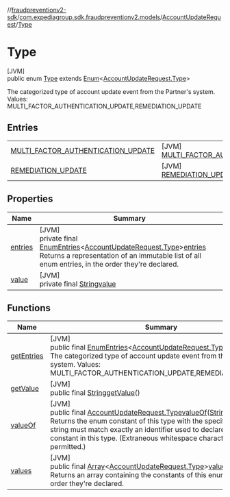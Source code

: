 //[fraudpreventionv2-sdk](../../../../index.md)/[com.expediagroup.sdk.fraudpreventionv2.models](../../index.md)/[AccountUpdateRequest](../index.md)/[Type](index.md)

# Type

[JVM]\
public enum [Type](index.md) extends [Enum](https://docs.oracle.com/javase/8/docs/api/java/lang/Enum.html)&lt;[AccountUpdateRequest.Type](index.md)&gt;

The categorized type of account update event from the Partner's system. Values: MULTI_FACTOR_AUTHENTICATION_UPDATE,REMEDIATION_UPDATE

## Entries

| | |
|---|---|
| [MULTI_FACTOR_AUTHENTICATION_UPDATE](-m-u-l-t-i_-f-a-c-t-o-r_-a-u-t-h-e-n-t-i-c-a-t-i-o-n_-u-p-d-a-t-e/index.md) | [JVM]<br>[MULTI_FACTOR_AUTHENTICATION_UPDATE](-m-u-l-t-i_-f-a-c-t-o-r_-a-u-t-h-e-n-t-i-c-a-t-i-o-n_-u-p-d-a-t-e/index.md) |
| [REMEDIATION_UPDATE](-r-e-m-e-d-i-a-t-i-o-n_-u-p-d-a-t-e/index.md) | [JVM]<br>[REMEDIATION_UPDATE](-r-e-m-e-d-i-a-t-i-o-n_-u-p-d-a-t-e/index.md) |

## Properties

| Name | Summary |
|---|---|
| [entries](index.md#1106867978%2FProperties%2F-173342751) | [JVM]<br>private final [EnumEntries](https://kotlinlang.org/api/latest/jvm/stdlib/kotlin.enums/-enum-entries/index.html)&lt;[AccountUpdateRequest.Type](index.md)&gt;[entries](index.md#1106867978%2FProperties%2F-173342751)<br>Returns a representation of an immutable list of all enum entries, in the order they're declared. |
| [value](index.md#-1616065399%2FProperties%2F-173342751) | [JVM]<br>private final [String](https://docs.oracle.com/javase/8/docs/api/java/lang/String.html)[value](index.md#-1616065399%2FProperties%2F-173342751) |

## Functions

| Name | Summary |
|---|---|
| [getEntries](get-entries.md) | [JVM]<br>public final [EnumEntries](https://kotlinlang.org/api/latest/jvm/stdlib/kotlin.enums/-enum-entries/index.html)&lt;[AccountUpdateRequest.Type](index.md)&gt;[getEntries](get-entries.md)()<br>The categorized type of account update event from the Partner's system. Values: MULTI_FACTOR_AUTHENTICATION_UPDATE,REMEDIATION_UPDATE |
| [getValue](get-value.md) | [JVM]<br>public final [String](https://docs.oracle.com/javase/8/docs/api/java/lang/String.html)[getValue](get-value.md)() |
| [valueOf](value-of.md) | [JVM]<br>public final [AccountUpdateRequest.Type](index.md)[valueOf](value-of.md)([String](https://docs.oracle.com/javase/8/docs/api/java/lang/String.html)value)<br>Returns the enum constant of this type with the specified name. The string must match exactly an identifier used to declare an enum constant in this type. (Extraneous whitespace characters are not permitted.) |
| [values](values.md) | [JVM]<br>public final [Array](https://kotlinlang.org/api/latest/jvm/stdlib/kotlin/-array/index.html)&lt;[AccountUpdateRequest.Type](index.md)&gt;[values](values.md)()<br>Returns an array containing the constants of this enum type, in the order they're declared. |
